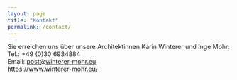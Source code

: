 ```yaml
---
layout: page
title: "Kontakt"
permalink: /contact/
---
```


Sie erreichen uns über unsere Architektinnen Karin Winterer und Inge Mohr:  
Tel.: +49 (0)30 6934884  
Email: post@winterer-mohr.eu  
https://www.winterer-mohr.eu/  
